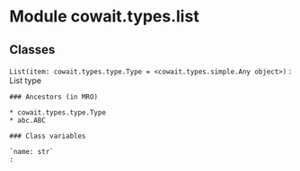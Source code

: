 Module cowait.types.list
========================

Classes
-------

`List(item: cowait.types.type.Type = <cowait.types.simple.Any object>)`
:   List type

    ### Ancestors (in MRO)

    * cowait.types.type.Type
    * abc.ABC

    ### Class variables

    `name: str`
    :